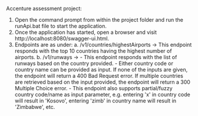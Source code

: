 Accenture assessment project:

1. Open the command prompt from within the project folder and run the runApi.bat file to start the application.
2. Once the application has started, open a browser and visit http://localhost:8080/swagger-ui.html.
3. Endpoints are as under:
	a. /v1/countries/highestAirports -> This endpoint responds with the top 10 countries having the highest number of airports.
	b. /v1/runways -> - This endpoint responds with the list of runways based on the country provided. 
					  - Either country code or country name can be provided as input. If none of the inputs are given, the endpoint will return a 400 Bad Request error. If multiple countries are retrieved based on the input provided, the endpoint will return a 300 Multiple Choice error. 
					  - This endpoint also supports partial/fuzzy country code/name as input parameter, e.g. entering 'x' in country code will result in 'Kosovo', entering 'zimb' in country name will result in 'Zimbabwe', etc.
